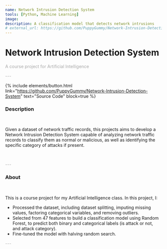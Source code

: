 ```yaml
---
name: Network Intrusion Detection System
tools: [Python, Machine Learning]
image: 
description: A classification model that detects network intrusions
# external_url: https://github.com/PuppyGummy/Network-Intrusion-Detection-System
---
```


# Network Intrusion Detection System

<p style="color:DarkGrey">
A course project for Artificial Intelligence
</p>


<p class="text-center" style="color:DarkGrey">
---
</p>

{% include elements/button.html link="https://github.com/PuppyGummy/Network-Intrusion-Detection-System" text="Source Code" block=true %}

<h3 class="text-center"> 
Description
</h3>
<br>

Given a dataset of network traffic records, this projects aims to develop a Network Intrusion Detection System capable of analyzing network traffic records to classify them as normal or malicious, as well as identifying the specific category of attacks if present. 

<br>

<p class="text-center" style="color:DarkGrey">
---
</p>

<h3 class="text-center">
About
</h3>
<br>

This is a course project for my Artificial Intelligence class. In this project, I:
- Processed the dataset, including dataset splitting, imputing missing values, factoring categorical variables, and removing outliers.
- Selected from 47 features to build a classification model using Random Forest, to predict both binary and categorical labels (is attack or not, and attack category).
- Fine-tuned the model with halving random search.


<p class="text-center" style="color:DarkGrey">
---
</p>